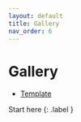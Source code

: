 ```yaml
---
layout: default
title: Gallery
nav_order: 6
---
```


# Gallery

- [Template](../../gallery/template)

Start here
{: .label }